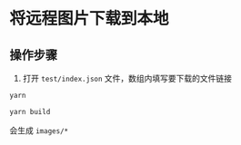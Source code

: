 # 将远程图片下载到本地

## 操作步骤
1. 打开 `test/index.json` 文件，数组内填写要下载的文件链接
```bash
yarn
```
```bash
yarn build
```

会生成 `images/*`
